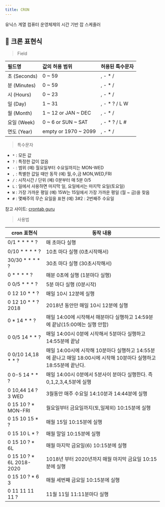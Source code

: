 ```yaml
---
title: CRON
---
```


유닉스 계열 컴퓨터 운영체제의 시간 기반 잡 스케줄러

## :pushpin: 크론 표현식

  > Field

  | 필드명        | 값의 허용 범위        | 허용된 특수문자 |
  | :------------ | :-------------------- | :-------------- |
  | 초 (Seconds)  | 0 ~ 59                | , - * /         |
  | 분 (Minutes)  | 0 ~ 59                | , - * /         |
  | 시 (Hours)    | 0 ~ 23                | , - * /         |
  | 일 (Day)      | 1 ~ 31                | , - * ? / L W   |
  | 월 (Month)    | 1 ~ 12 or JAN ~ DEC   | , - * /         |
  | 요일 (Week)   | 0 ~ 6 or SUN ~ SAT    | , - * ? / L #   |
  | 연도 (Year)   | empty or 1970 ~ 2099  | , - * /         |
     
     
  > 특수문자

  - `*` : 모든 값
  - `?` : 특정한 값이 없음
  - `-` : 범위 (예) 월요일부터 수요일까지는 MON-WED
  - `,` : 특별한 값일 때만 동작 (예) 월,수,금 MON,WED,FRI
  - `/` : 시작시간 / 단위  (예) 0분부터 매 5분 0/5
  - `L` : 일에서 사용하면 마지막 일, 요일에서는 마지막 요일(토요일)
  - `W` : 가장 가까운 평일 (예) 15W는 15일에서 가장 가까운 평일 (월 ~ 금)을 찾음
  - `#` : 몇째주의 무슨 요일을 표현 (예) 3#2 : 2번째주 수요일  
  
  참고 사이트: [crontab guru](https://crontab.guru/)

  > 사용법

  | cron 표현식	              | 동작 내용                                                                                                           |
  | ------------------------- | ------------------------------------------------------------------------------------------------------------------- |
  | 0/1 * * * * ?	            | 매 초마다 실행                                                                                                      |
  | 0/10 * * * * ?	          | 10초 마다 실행 (0초시작해서)                                                                                        |
  | 30/30 * * * * ?	          | 30초 마다 실행 (30초시작해서)                                                                                       |
  | 0 * * * * ?	              | 매분 0초에 실행 (1분마다 실행)                                                                                      |
  | 0 0/5 * * * ?	            | 5분 마다 실행 (0분시작)                                                                                             |
  | 0 12 10 * * ?             | 매일 10시 12분에 실행                                                                                               |
  | 0 12 10 * * ? 2018        | 2018년 동안만 매일 10시 12분에 실행                                                                                 |
  | 0 * 14 * * ?              | 매일 14:00에 시작해서 매분마다 실행하고 14:59분에 끝남(15:00에는 실행 안함)                                         |
  | 0 0/5 14 * * ?            | 매일 14:00시 0분에 시작해서 5분마다 실행하고 14:55분에 끝남                                                         |
  | 0 0/10 14,18 * * ?        | 매일 14:00시에 시작해 10분마다 실행하고 14:55분에 끝나고 매일 18:00시에 시작해 10분마다 실행하고 18:55분에 끝난다.  |
  | 0 0-5 14 * * ?            | 매일 14:00시 0분에서 5분사이 분마다 실행한다. 즉 0,1,2,3,4,5분에 실행                                               |
  | 0 10,44 14 ? 3 WED        | 3월동안 매주 수요일 14:10분과 14:44분에 실행                                                                        |
  | 0 15 10 ? * MON-FRI       | 월요일부터 금요일까지(토,일제외) 10:15분에 실행                                                                     |
  | 0 15 10 15 * ?            | 매월 15일 10:15분에 실행                                                                                            |
  | 0 15 10 L * ?             | 매월 말일 10:15분에 실행                                                                                            |
  | 0 15 10 ? * 6L            | 매월 마지막 금요일(6) 10:15분에 실행                                                                                |
  | 0 15 10 ? * 6L 2018-2020  | 1018년 부터 2020년까지 매월 마지막 금요일 10:15분에 실행                                                            |
  | 0 15 10 ? * 6 3	          | 매월 세번째 금요일 10:15분에 실행                                                                                   |
  | 0 11 11 11 11 ?	          | 11월 11일 11:11분마다 실행                                                                                          |